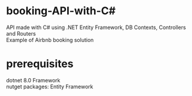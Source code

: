 # booking-API-with-C#
API made with C# using .NET Entity Framework, DB Contexts, Controllers and Routers </br>
Example of Airbnb booking solution </br>


# prerequisites
dotnet 8.0 Framework </br>
nutget packages: Entity Framework </br>

